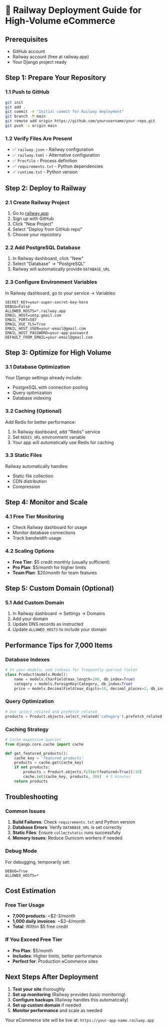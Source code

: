 # 🚀 Railway Deployment Guide for High-Volume eCommerce

## Prerequisites
- GitHub account
- Railway account (free at railway.app)
- Your Django project ready

## Step 1: Prepare Your Repository

### 1.1 Push to GitHub
```bash
git init
git add .
git commit -m "Initial commit for Railway deployment"
git branch -M main
git remote add origin https://github.com/yourusername/your-repo.git
git push -u origin main
```

### 1.2 Verify Files Are Present
- ✅ `railway.json` - Railway configuration
- ✅ `railway.toml` - Alternative configuration
- ✅ `Procfile` - Process definition
- ✅ `requirements.txt` - Python dependencies
- ✅ `runtime.txt` - Python version

## Step 2: Deploy to Railway

### 2.1 Create Railway Project
1. Go to [railway.app](https://railway.app)
2. Sign up with GitHub
3. Click "New Project"
4. Select "Deploy from GitHub repo"
5. Choose your repository

### 2.2 Add PostgreSQL Database
1. In Railway dashboard, click "New"
2. Select "Database" → "PostgreSQL"
3. Railway will automatically provide `DATABASE_URL`

### 2.3 Configure Environment Variables
In Railway dashboard, go to your service → Variables:

```
SECRET_KEY=your-super-secret-key-here
DEBUG=False
ALLOWED_HOSTS=*.railway.app
EMAIL_HOST=smtp.gmail.com
EMAIL_PORT=587
EMAIL_USE_TLS=True
EMAIL_HOST_USER=your-email@gmail.com
EMAIL_HOST_PASSWORD=your-app-password
DEFAULT_FROM_EMAIL=your-email@gmail.com
```

## Step 3: Optimize for High Volume

### 3.1 Database Optimization
Your Django settings already include:
- PostgreSQL with connection pooling
- Query optimization
- Database indexing

### 3.2 Caching (Optional)
Add Redis for better performance:
1. In Railway dashboard, add "Redis" service
2. Set `REDIS_URL` environment variable
3. Your app will automatically use Redis for caching

### 3.3 Static Files
Railway automatically handles:
- Static file collection
- CDN distribution
- Compression

## Step 4: Monitor and Scale

### 4.1 Free Tier Monitoring
- Check Railway dashboard for usage
- Monitor database connections
- Track bandwidth usage

### 4.2 Scaling Options
- **Free Tier**: $5 credit monthly (usually sufficient)
- **Pro Plan**: $5/month for higher limits
- **Team Plan**: $20/month for team features

## Step 5: Custom Domain (Optional)

### 5.1 Add Custom Domain
1. In Railway dashboard → Settings → Domains
2. Add your domain
3. Update DNS records as instructed
4. Update `ALLOWED_HOSTS` to include your domain

## Performance Tips for 7,000 Items

### Database Indexes
```python
# In your models, add indexes for frequently queried fields
class Product(models.Model):
    name = models.CharField(max_length=200, db_index=True)
    category = models.ForeignKey(Category, db_index=True)
    price = models.DecimalField(max_digits=10, decimal_places=2, db_index=True)
```

### Query Optimization
```python
# Use select_related and prefetch_related
products = Product.objects.select_related('category').prefetch_related('images')
```

### Caching Strategy
```python
# Cache expensive queries
from django.core.cache import cache

def get_featured_products():
    cache_key = 'featured_products'
    products = cache.get(cache_key)
    if not products:
        products = Product.objects.filter(featured=True)[:10]
        cache.set(cache_key, products, 300)  # 5 minutes
    return products
```

## Troubleshooting

### Common Issues
1. **Build Failures**: Check `requirements.txt` and Python version
2. **Database Errors**: Verify `DATABASE_URL` is set correctly
3. **Static Files**: Ensure `collectstatic` runs successfully
4. **Memory Issues**: Reduce Gunicorn workers if needed

### Debug Mode
For debugging, temporarily set:
```
DEBUG=True
ALLOWED_HOSTS=*
```

## Cost Estimation

### Free Tier Usage
- **7,000 products**: ~$2-3/month
- **1,000 daily invoices**: ~$3-4/month
- **Total**: Within $5 free credit

### If You Exceed Free Tier
- **Pro Plan**: $5/month
- **Includes**: Higher limits, better performance
- **Perfect for**: Production eCommerce sites

## Next Steps After Deployment

1. **Test your site** thoroughly
2. **Set up monitoring** (Railway provides basic monitoring)
3. **Configure backups** (Railway handles this automatically)
4. **Set up custom domain** if needed
5. **Monitor performance** and scale as needed

Your eCommerce site will be live at: `https://your-app-name.railway.app`
